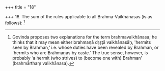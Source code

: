 +++
title = "18"

+++
18. The sum of the rules applicable to all Brahma-Vaikhānasas (is as follows): [^4] 


[^4]:  Govinda proposes two explanations for the term brahmavaikhānasa; he thinks that it may mean either brahmaṇā dṛṣṭā vaikhānasāḥ, 'hermits seen by Brahman,' i.e. whose duties have been revealed by Brahman, or 'hermits who are Brāhmaṇas by caste.' The true sense, however, is probably 'a hermit (who strives) to (become one with) Brahman' (brahmārthaṃ valikhānasa).
